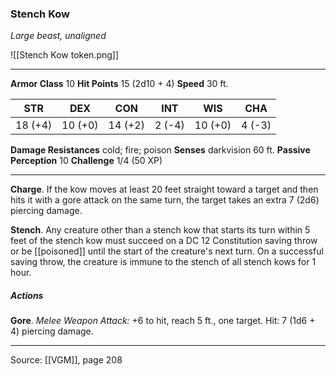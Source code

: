 ### Stench Kow
_Large beast, unaligned_

![[Stench Kow token.png]]




---

**Armor Class** 10
**Hit Points** 15 (2d10 + 4)
**Speed** 30 ft.

| STR     | DEX     | CON     | INT     | WIS     | CHA     |
|---------|---------|---------|---------|---------|---------|
| 18 (+4) | 10 (+0) | 14 (+2) | 2 (-4) | 10 (+0) | 4 (-3) |

**Damage Resistances** cold; fire; poison
**Senses** darkvision 60 ft.
**Passive Perception** 10
**Challenge** 1/4 (50 XP)

---

**Charge**. If the kow moves at least 20 feet straight toward a target and then hits it with a gore attack on the same turn, the target takes an extra 7 (2d6) piercing damage.

**Stench**. Any creature other than a stench kow that starts its turn within 5 feet of the stench kow must succeed on a DC 12 Constitution saving throw or be [[poisoned]] until the start of the creature's next turn. On a successful saving throw, the creature is immune to the stench of all stench kows for 1 hour.

##### Actions
**Gore**. _Melee Weapon Attack:_ +6 to hit, reach 5 ft., one target. Hit: 7 (1d6 + 4) piercing damage.


---

Source: [[VGM]], page 208